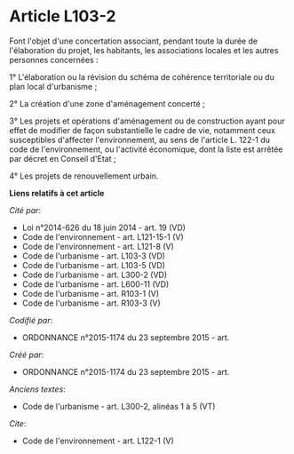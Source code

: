 # Article L103-2

Font l'objet d'une concertation associant, pendant toute la durée de l'élaboration du projet, les habitants, les associations
locales et les autres personnes concernées : 

1° L'élaboration ou la révision du schéma de cohérence territoriale ou du plan local d'urbanisme ; 

2° La création d'une zone d'aménagement concerté ; 

3° Les projets et opérations d'aménagement ou de construction ayant pour effet de modifier de façon substantielle le cadre de
vie, notamment ceux susceptibles d'affecter l'environnement, au sens de l'article L. 122-1 du code de l'environnement, ou
l'activité économique, dont la liste est arrêtée par décret en Conseil d'Etat ; 

4° Les projets de renouvellement urbain.

**Liens relatifs à cet article**

_Cité par_:

  - Loi n°2014-626 du 18 juin 2014 - art. 19 (VD)
  - Code de l'environnement - art. L121-15-1 (V)
  - Code de l'environnement - art. L121-8 (V)
  - Code de l'urbanisme - art. L103-3 (VD)
  - Code de l'urbanisme - art. L103-5 (VD)
  - Code de l'urbanisme - art. L300-2 (VD)
  - Code de l'urbanisme - art. L600-11 (VD)
  - Code de l'urbanisme - art. R103-1 (V)
  - Code de l'urbanisme - art. R103-3 (V)

_Codifié par_:

  - ORDONNANCE n°2015-1174 du 23 septembre 2015 - art.

_Créé par_:

  - ORDONNANCE n°2015-1174 du 23 septembre 2015 - art.

_Anciens textes_:

  - Code de l'urbanisme - art. L300-2, alinéas 1 à 5 (VT)

_Cite_:

  - Code de l'environnement - art. L122-1 (V)

